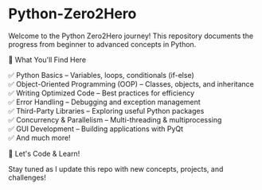 # Python-Zero2Hero

Welcome to the Python Zero2Hero journey! This repository documents the progress from beginner to advanced concepts in Python.

📌 What You'll Find Here

✅ Python Basics – Variables, loops, conditionals (if-else)  
✅ Object-Oriented Programming (OOP) – Classes, objects, and inheritance  
✅ Writing Optimized Code – Best practices for efficiency  
✅ Error Handling – Debugging and exception management  
✅ Third-Party Libraries – Exploring useful Python packages  
✅ Concurrency & Parallelism – Multi-threading & multiprocessing  
✅ GUI Development – Building applications with PyQt  
✅ And much more!  

🚀 Let's Code & Learn!    

Stay tuned as I update this repo with new concepts, projects, and challenges!
